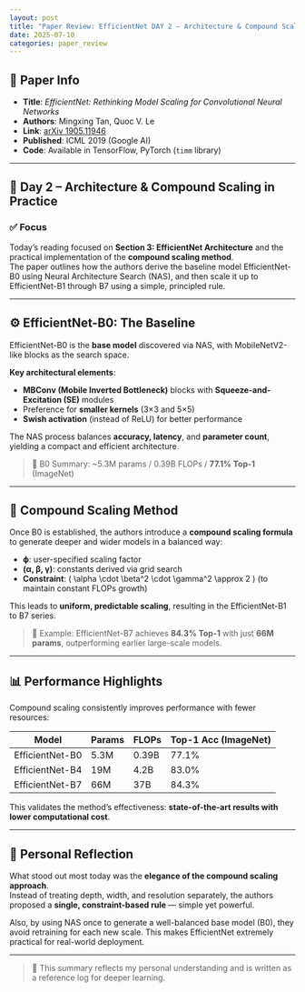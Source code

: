 ```yaml
---
layout: post
title: "Paper Review: EfficientNet DAY 2 – Architecture & Compound Scaling in Practice"
date: 2025-07-10
categories: paper_review
---
```


## 📌 Paper Info

- **Title**: *EfficientNet: Rethinking Model Scaling for Convolutional Neural Networks*  
- **Authors**: Mingxing Tan, Quoc V. Le  
- **Link**: [arXiv 1905.11946](https://arxiv.org/abs/1905.11946)  
- **Published**: ICML 2019 (Google AI)  
- **Code**: Available in TensorFlow, PyTorch (`timm` library)  

---

## 🧠 Day 2 – Architecture & Compound Scaling in Practice

### ✅ Focus

Today’s reading focused on **Section 3: EfficientNet Architecture** and the practical implementation of the **compound scaling method**.  
The paper outlines how the authors derive the baseline model EfficientNet-B0 using Neural Architecture Search (NAS), and then scale it up to EfficientNet-B1 through B7 using a simple, principled rule.

---

## ⚙️ EfficientNet-B0: The Baseline

EfficientNet-B0 is the **base model** discovered via NAS, with MobileNetV2-like blocks as the search space.

**Key architectural elements**:

- **MBConv (Mobile Inverted Bottleneck)** blocks with **Squeeze-and-Excitation (SE)** modules  
- Preference for **smaller kernels** (3×3 and 5×5)  
- **Swish activation** (instead of ReLU) for better performance  

The NAS process balances **accuracy, latency**, and **parameter count**, yielding a compact and efficient architecture.

> 📌 B0 Summary: ~5.3M params / 0.39B FLOPs / **77.1% Top-1** (ImageNet)

---

## 📏 Compound Scaling Method

Once B0 is established, the authors introduce a **compound scaling formula** to generate deeper and wider models in a balanced way:

- **ϕ**: user-specified scaling factor  
- **(α, β, γ)**: constants derived via grid search  
- **Constraint**: \( \alpha \cdot \beta^2 \cdot \gamma^2 \approx 2 \) (to maintain constant FLOPs growth)

This leads to **uniform, predictable scaling**, resulting in the EfficientNet-B1 to B7 series.

> 📌 Example: EfficientNet-B7 achieves **84.3% Top-1** with just **66M params**, outperforming earlier large-scale models.

---

## 📊 Performance Highlights

Compound scaling consistently improves performance with fewer resources:

| Model           | Params | FLOPs | Top-1 Acc (ImageNet) |
|-----------------|--------|-------|-----------------------|
| EfficientNet-B0 | 5.3M   | 0.39B | 77.1%                |
| EfficientNet-B4 | 19M    | 4.2B  | 83.0%                |
| EfficientNet-B7 | 66M    | 37B   | 84.3%                |

This validates the method’s effectiveness: **state-of-the-art results with lower computational cost**.

---

## 💬 Personal Reflection

What stood out most today was the **elegance of the compound scaling approach**.  
Instead of treating depth, width, and resolution separately, the authors proposed a **single, constraint-based rule** — simple yet powerful.

Also, by using NAS once to generate a well-balanced base model (B0), they avoid retraining for each new scale. This makes EfficientNet extremely practical for real-world deployment.

---


> 📝 This summary reflects my personal understanding and is written as a reference log for deeper learning.
